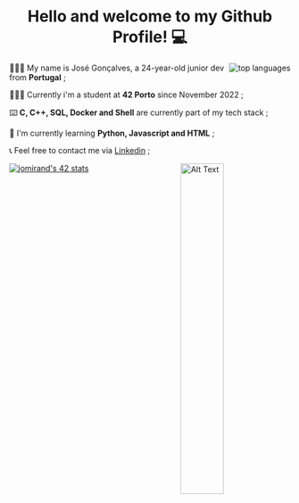 <h1 align="center">Hello and welcome to my Github Profile! 💻</h1>
<p><img align="right" src="https://github-readme-stats.vercel.app/api/top-langs?username=ZPedro99&theme=tokyonight&show_icons=true&locale=en&layout=compact" alt="top languages" /></p>
<p>🧔🏻‍♀️  My name is José Gonçalves, a 24-year-old junior dev from <b>Portugal</b> ;</p>
<p>🧑🏻‍💻  Currently i'm a student at <b>42 Porto</b> since November 2022 ;</p>
<p>⌨️  <b>C, C++, SQL, Docker and Shell</b> are currently part of my tech stack ;</p>
<p>🧐  I'm currently learning <b>Python, Javascript and HTML</b> ;</p>
<p>📞  Feel free to contact me via <a href="https://www.linkedin.com/in/jose-pedro-goncalves/">Linkedin</a> ;</p>

<img align="right" src="https://i.pinimg.com/originals/e4/26/70/e426702edf874b181aced1e2fa5c6cde.gif" alt="Alt Text" width="39%" style="vertical-align: middle;">

<a href="https://github.com/oakoudad/badge42"><img src="https://badge.mediaplus.ma/greenbinary/jomirand?1337Badge=off&UM6P=off" alt="jomirand's 42 stats" /></a>
